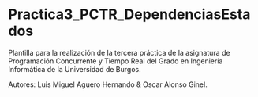 # Practica3_PCTR_DependenciasEstados

Plantilla para la realización de la tercera práctica de la asignatura de Programación Concurrente y Tiempo Real del Grado en Ingeniería Informática de la Universidad de Burgos.

Autores: Luis Miguel Aguero Hernando & Oscar Alonso Ginel.
